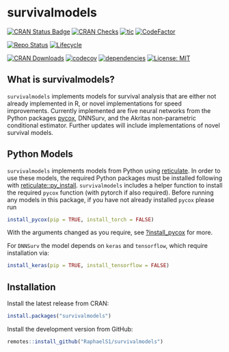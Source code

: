 survivalmodels
================

[![CRAN Status
Badge](https://www.r-pkg.org/badges/version-ago/survivalmodels)](https://cran.r-project.org/package=survivalmodels)
[![CRAN
Checks](https://cranchecks.info/badges/worst/survivalmodels)](https://cran.r-project.org/web/checks/check_results_survivalmodels.html)
[![tic](https://github.com/RaphaelS1/survivalmodels/workflows/tic/badge.svg)](https://github.com/RaphaelS1/survivalmodels/actions)
[![CodeFactor](https://www.codefactor.io/repository/github/raphaels1/survivalmodels/badge)](https://www.codefactor.io/repository/github/raphaels1/survivalmodels)

[![Repo
Status](https://www.repostatus.org/badges/latest/active.svg)](https://github.com/RaphaelS1/survivalmodels)
[![Lifecycle](https://img.shields.io/badge/lifecycle-stable-brightgreen.svg)](https://github.com/RaphaelS1/survivalmodels)

[![CRAN
Downloads](https://cranlogs.r-pkg.org/badges/grand-total/survivalmodels)](https://cran.r-project.org/package=survivalmodels)
[![codecov](https://codecov.io/gh/RaphaelS1/survivalmodels/branch/master/graph/badge.svg)](https://codecov.io/gh/RaphaelS1/survivalmodels)
[![dependencies](https://tinyverse.netlify.com/badge/survivalmodels)](https://CRAN.R-project.org/package=survivalmodels)
[![License:
MIT](https://img.shields.io/badge/License-MIT-yellow.svg)](https://opensource.org/licenses/MIT)

## What is survivalmodels?

`survivalmodels` implements models for survival analysis that are either
not already implemented in R, or novel implementations for speed
improvements. Currently implemented are five neural networks from the
Python packages [pycox](https://github.com/havakv/pycox), DNNSurv, and
the Akritas non-parametric conditional estimator. Further updates will
include implementations of novel survival models.

## Python Models

`survivalmodels` implements models from Python using
[reticulate](https://cran.r-project.org/package=reticulate). In order to
use these models, the required Python packages must be installed
following with
[reticulate::py\_install](https://rstudio.github.io/reticulate/reference/py_install.html).
`survivalmodels` includes a helper function to install the required
`pycox` function (with pytorch if also required). Before running any
models in this package, if you have not already installed `pycox` please
run

``` r
install_pycox(pip = TRUE, install_torch = FALSE)
```

With the arguments changed as you require, see
[?install\_pycox](https://raphaels1.github.io/survivalmodels/reference/install_pycox.html)
for more.

For `DNNSurv` the model depends on `keras` and `tensorflow`, which
require installation via:

``` r
install_keras(pip = TRUE, install_tensorflow = FALSE)
```

## Installation

Install the latest release from CRAN:

``` r
install.packages("survivalmodels")
```

Install the development version from GitHub:

``` r
remotes::install_github("RaphaelS1/survivalmodels")
```
